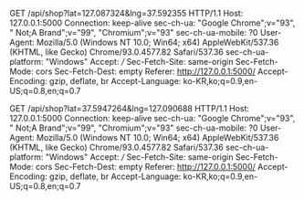 GET /api/shop?lat=127.087324&lng=37.592355 HTTP/1.1
Host: 127.0.0.1:5000
Connection: keep-alive
sec-ch-ua: "Google Chrome";v="93", " Not;A Brand";v="99", "Chromium";v="93"
sec-ch-ua-mobile: ?0
User-Agent: Mozilla/5.0 (Windows NT 10.0; Win64; x64) AppleWebKit/537.36 (KHTML, like Gecko) Chrome/93.0.4577.82 Safari/537.36
sec-ch-ua-platform: "Windows"
Accept: */*
Sec-Fetch-Site: same-origin
Sec-Fetch-Mode: cors
Sec-Fetch-Dest: empty
Referer: http://127.0.0.1:5000/
Accept-Encoding: gzip, deflate, br
Accept-Language: ko-KR,ko;q=0.9,en-US;q=0.8,en;q=0.7


GET /api/shop?lat=37.5947264&lng=127.090688 HTTP/1.1
Host: 127.0.0.1:5000
Connection: keep-alive
sec-ch-ua: "Google Chrome";v="93", " Not;A Brand";v="99", "Chromium";v="93"
sec-ch-ua-mobile: ?0
User-Agent: Mozilla/5.0 (Windows NT 10.0; Win64; x64) AppleWebKit/537.36 (KHTML, like Gecko) Chrome/93.0.4577.82 Safari/537.36
sec-ch-ua-platform: "Windows"
Accept: */*
Sec-Fetch-Site: same-origin
Sec-Fetch-Mode: cors
Sec-Fetch-Dest: empty
Referer: http://127.0.0.1:5000/
Accept-Encoding: gzip, deflate, br
Accept-Language: ko-KR,ko;q=0.9,en-US;q=0.8,en;q=0.7


